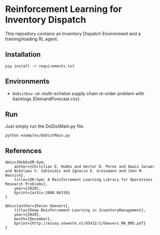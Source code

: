 # Reinforcement Learning for Inventory Dispatch

This repository contains an Inventory Dispatch Environment and a training/loading RL agent. 

## Installation
```
pip install -r requirements.txt
```

## Environments
- `DoDistEnv-v0`: multi-echelon supply chain re-order problem with backlogs (DemandForecast.csv).

## Run
Just simply run the DoDistMain.py file.
```
python examples/DoDistMain.py
```

## References
```
@misc{HubbsOR-Gym,
    author={Christian D. Hubbs and Hector D. Perez and Owais Sarwar and Nikolaos V. Sahinidis and Ignacio E. Grossmann and John M. Wassick},
    title={OR-Gym: A Reinforcement Learning Library for Operations Research Problems},
    year={2020},
    Eprint={arXiv:2008.06319}
}

@misc{author={Kevin Geevers},
    title={Deep Reinforcement Learning in InventoryManagement},
    year={2020},
    month={December},
    Eprint={http://essay.utwente.nl/85432/1/Geevers_MA_BMS.pdf}
}
```
